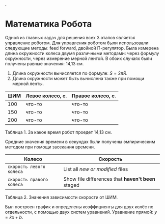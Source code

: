 .**<h1>Математика Робота</h1>**
Одной из главных задач для решения всех 3 этапов является управление роботом. Для управления роботом были использовали следующие методы: feed forward, двойной П-регулятор. 
Была измерена длина окружности колеса двумя различными методами: через формулу окружности, через измерение мерной лентой. В обоих случаях были получены равные значения: 14,13 см. 

1) Длина окружности вычисляется по формуле: $S=2πR$.
2) Длина окружности может быть вычислена также при помощи мерной ленты.

| ШИМ | Левое колесо, с. | Правое колесо, с. |
| ------------- | ------------- | ------------- |
| 100 | что-то  | что-то  |
| 150 | что-то  | что-то  |
| 200 | что-то  | что-то  |

Таблица 1. За какое время робот проедет 14,13 см.

Средние значения времени в секундах были получены эмпирическим методом при помощи засекания времени. 

| Колесо | Скорость |
| --- | --- |
| `скорость левого колеса` | List all *new or modified* files |
| `скорость правого колеса` | Show file differences that **haven't been** staged |

Таблица 2. Значения зависимости скорости от ШИМ.

Был построен график и определены коэффициенты для двух колёс по отдельности, с помощью двух систем уравнений.
Уравнение прямой: $y=kx+b$.
